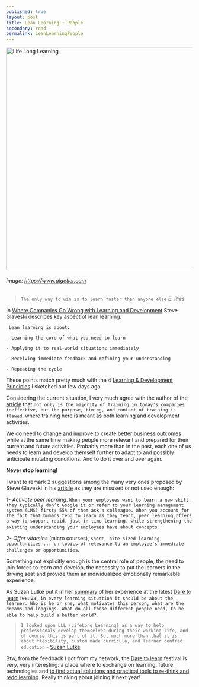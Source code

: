 ```yaml
---
published: true
layout: post
title: Lean Learning + People
secondary: read
permalink: LeanLearningPeople
---
```


<img src="http://algetler.com/wp-content/uploads/2013/04/Lifelong-learning.jpg" alt="Life Long Learning" width="600"/>

###### image: https://www.algetler.com

> `The only way to win is to learn faster than anyone else` _E. Ries_

In [Where Companies Go Wrong with Learning and Development](https://hbr.org/2019/10/where-companies-go-wrong-with-learning-and-development) Steve Glaveski describes key aspect of lean learning. 

` Lean learning is about:`

`- Learning the core of what you need to learn`

`- Applying it to real-world situations immediately`

`- Receiving immediate feedback and refining your understanding`

`- Repeating the cycle`

 
These points match pretty much with the 4 [Learning & Development Principles](http://aleale14.github.io/L_D_Principles) I sketched out few days ago.

Considering the current situation, I very much agree with the author of the [article](https://hbr.org/2019/10/where-companies-go-wrong-with-learning-and-development) that 
`not only is the majority of training in today’s companies ineffective, but the purpose, timing, and content of training is flawed`, where training here is meant as both learning and development activities.

We do need to change and improve to create better business outcomes while at the same time making people more relevant and prepared for their current and future activities.
Probably more than in the past, each one of us needs to learn and develop themself further to adapt to and possibly anticipate mutating conditions. And to do it over and over again.

**Never stop learning!**

I want to remark 2 suggestions among the many very ones proposed by Steve Glaveski in his [article](https://hbr.org/2019/10/where-companies-go-wrong-with-learning-and-development) as they are misused or not used enough:

1- *Activate peer learning*. `When your employees want to learn a new skill, they typically don’t Google it or refer to your learning management system (LMS) first; 55% of them ask a colleague. When you account for the fact that humans tend to learn as they teach, peer learning offers a way to support rapid, just-in-time learning, while strengthening the existing understanding your employees have about concepts`. 

2- *Offer vitamins* (micro courses), `short, bite-sized learning opportunities ... on topics of relevance to an employee’s immediate challenges or opportunities`.

Something not explicitly enough is the central role of people, the need to join forces to learn and develop, the necessity to put the learners in the driving seat and provide them an individualized emotionally remarkable experience.

As Suzan Lutke put it in her [summary](http://suzanlutke.blogspot.com/2019/09/dare-to-learn.html?m=1) of her experience at the latest [Dare to learn](http://www.daretolearn.fi) festival, `in every learning situation it should be about the learner. Who is he or she, what motivates this person, what are the dreams and longings. What do all these different people need, to be able to help build a better world?`.

> `I looked upon LLL (LifeLong Learning) as a way to help professionals develop themselves during their working life, and of course this is part of it. But much more than that it is about flexibility, custom made curricula, and learner centred education` - [Suzan Lutke](http://suzanlutke.blogspot.com/2019/09/dare-to-learn.html?m=1)

Btw, from the feedback I got from my network, the [Dare to learn](http://www.daretolearn.fi) festival is very, very interesting: a place where to exchange on learning, future technologies and [to find actual solutions and practical tools to re-think and redo learning](http://www.daretolearn.fi/blog/dare-to-learn-2019).
Really thinking about joining it next year!
